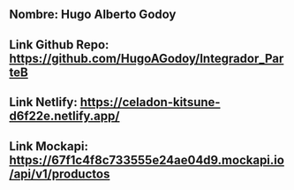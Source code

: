 ## Nombre: Hugo Alberto Godoy
## Link Github Repo: https://github.com/HugoAGodoy/Integrador_ParteB
## Link Netlify: https://celadon-kitsune-d6f22e.netlify.app/
## Link Mockapi: https://67f1c4f8c733555e24ae04d9.mockapi.io/api/v1/productos    

